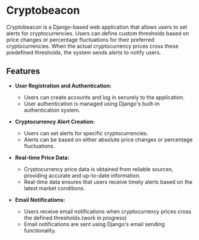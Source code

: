 # Cryptobeacon

Cryptobeacon is a Django-based web application that allows users to set alerts for cryptocurrencies. Users can define custom thresholds based on price changes or percentage fluctuations for their preferred cryptocurrencies. When the actual cryptocurrency prices cross these predefined thresholds, the system sends alerts to notify users.

## Features

- **User Registration and Authentication:**
  - Users can create accounts and log in securely to the application.
  - User authentication is managed using Django's built-in authentication system.

- **Cryptocurrency Alert Creation:**
  - Users can set alerts for specific cryptocurrencies.
  - Alerts can be based on either absolute price changes or percentage fluctuations.

- **Real-time Price Data:**
  - Cryptocurrency price data is obtained from reliable sources, providing accurate and up-to-date information.
  - Real-time data ensures that users receive timely alerts based on the latest market conditions.

- **Email Notifications:**
  - Users receive email notifications when cryptocurrency prices cross the defined thresholds.(work in progress)
  - Email notifications are sent using Django's email sending functionality.
